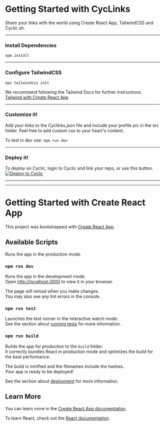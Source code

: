 

# Getting Started with CycLinks

Share your links with the world using Create React App, TailwindCSS and Cyclic.sh. 

---

### Install Dependencies

 ```npm install```

---

### Configure TailwindCSS

```npx tailwindcss init```

We recommend following the Tailwind Docs for further instructions. [Tailwind with Create React App](https://tailwindcss.com/docs/guides/create-react-app)

---

### Customize it!

Add your links to the Cyclinks.json file and include your profile pic in the src folder. Feel free to add custom css to your heart's content.

To test in dev use: ```npm run dev```

---

### Deploy it!

To deploy on Cyclic, login to Cyclic and link your repo, or use this button.
[![Deploy to Cyclic](https://deploy.cyclic.sh/button.svg)](https://deploy.cyclic.sh/)


---
___


# Getting Started with Create React App

This project was bootstrapped with [Create React App](https://github.com/facebook/create-react-app).

## Available Scripts

Runs the app in the production mode.

### `npm run dev`

Runs the app in the development mode.\
Open [http://localhost:3000](http://localhost:3000) to view it in your browser.

The page will reload when you make changes.\
You may also see any lint errors in the console.

### `npm run test`

Launches the test runner in the interactive watch mode.\
See the section about [running tests](https://facebook.github.io/create-react-app/docs/running-tests) for more information.

### `npm run build`

Builds the app for production to the `build` folder.\
It correctly bundles React in production mode and optimizes the build for the best performance.

The build is minified and the filenames include the hashes.\
Your app is ready to be deployed!

See the section about [deployment](https://facebook.github.io/create-react-app/docs/deployment) for more information.

## Learn More

You can learn more in the [Create React App documentation](https://facebook.github.io/create-react-app/docs/getting-started).

To learn React, check out the [React documentation](https://reactjs.org/).


